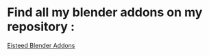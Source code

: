 <h1>Find all my blender addons on my repository :</h1>

[Eisteed Blender Addons](https:///eisteed.com/blender)
